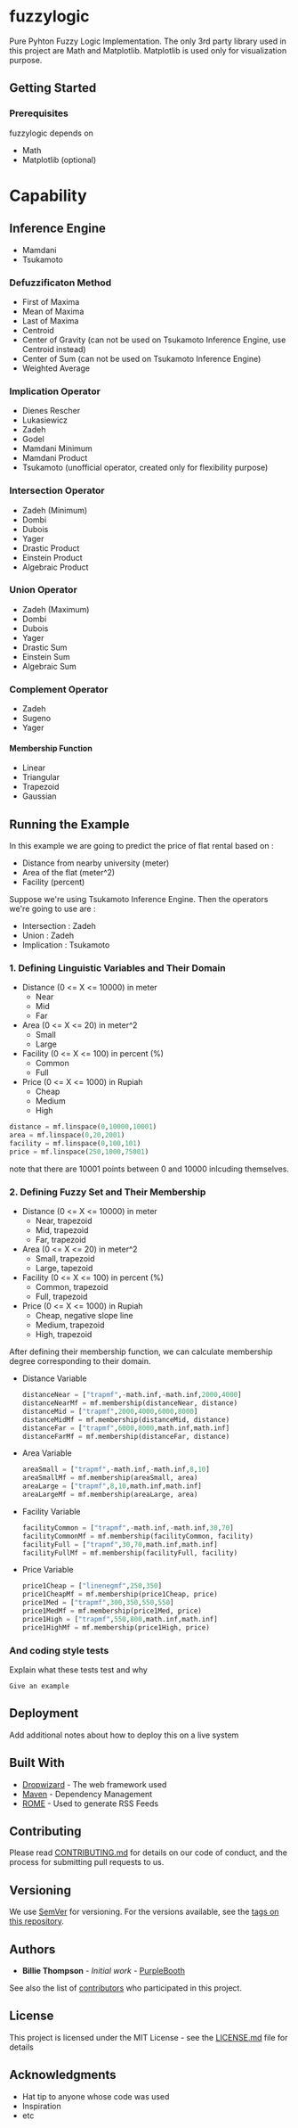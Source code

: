 # fuzzylogic
Pure Pyhton Fuzzy Logic Implementation. The only 3rd party library used in this project are Math and Matplotlib. Matplotlib is used only for visualization purpose.

## Getting Started

### Prerequisites
fuzzylogic depends on
* Math
* Matplotlib (optional)

# Capability
## Inference Engine
* Mamdani
* Tsukamoto
### Defuzzificaton Method
* First of Maxima
* Mean of Maxima
* Last of Maxima
* Centroid
* Center of Gravity (can not be used on Tsukamoto Inference Engine, use Centroid instead)
* Center of Sum (can not be used on Tsukamoto Inference Engine)
* Weighted Average
### Implication Operator
* Dienes Rescher
* Lukasiewicz
* Zadeh
* Godel
* Mamdani Minimum
* Mamdani Product
* Tsukamoto (unofficial operator, created only for flexibility purpose)
### Intersection Operator
* Zadeh (Minimum)
* Dombi
* Dubois
* Yager
* Drastic Product
* Einstein Product
* Algebraic Product
### Union Operator
* Zadeh (Maximum)
* Dombi
* Dubois
* Yager
* Drastic Sum
* Einstein Sum
* Algebraic Sum
### Complement Operator
* Zadeh
* Sugeno
* Yager
#### Membership Function
* Linear
* Triangular
* Trapezoid
* Gaussian

## Running the Example

In this example we are going to predict the price of flat rental based on : 
* Distance from nearby university   (meter)
* Area of the flat                  (meter^2)
* Facility                          (percent)

Suppose we're using Tsukamoto Inference Engine. Then the operators we're going to use are :
* Intersection : Zadeh
* Union : Zadeh
* Implication : Tsukamoto

### 1. Defining Linguistic Variables and Their Domain

* Distance (0 <= X <= 10000) in meter
  * Near
  * Mid
  * Far
* Area (0 <= X <= 20) in meter^2
  * Small
  * Large
* Facility (0 <= X <= 100) in percent (%)
  * Common
  * Full
* Price (0 <= X <= 1000) in Rupiah
  * Cheap
  * Medium
  * High
  
```python
distance = mf.linspace(0,10000,10001)
area = mf.linspace(0,20,2001)  
facility = mf.linspace(0,100,101)
price = mf.linspace(250,1000,75001) 
```
note that there are 10001 points between 0 and 10000 inlcuding themselves.

### 2. Defining Fuzzy Set and Their Membership

* Distance (0 <= X <= 10000) in meter
  * Near, trapezoid
  * Mid, trapezoid
  * Far, trapezoid
* Area (0 <= X <= 20) in meter^2
  * Small, trapezoid
  * Large, tapezoid
* Facility (0 <= X <= 100) in percent (%)
  * Common, trapezoid
  * Full, trapezoid
* Price (0 <= X <= 1000) in Rupiah
  * Cheap, negative slope line
  * Medium, trapezoid
  * High, trapezoid

After defining their membership function, we can calculate membership degree corresponding to their domain.

* Distance Variable
  ```python
  distanceNear = ["trapmf",-math.inf,-math.inf,2000,4000]
  distanceNearMf = mf.membership(distanceNear, distance)
  distanceMid = ["trapmf",2000,4000,6000,8000]
  distanceMidMf = mf.membership(distanceMid, distance)
  distanceFar = ["trapmf",6000,8000,math.inf,math.inf]
  distanceFarMf = mf.membership(distanceFar, distance)
  ```
* Area Variable
  ```python
  areaSmall = ["trapmf",-math.inf,-math.inf,8,10]
  areaSmallMf = mf.membership(areaSmall, area)
  areaLarge = ["trapmf",8,10,math.inf,math.inf]
  areaLargeMf = mf.membership(areaLarge, area)
  ```
* Facility Variable
  ```python
  facilityCommon = ["trapmf",-math.inf,-math.inf,30,70]
  facilityCommonMf = mf.membership(facilityCommon, facility)
  facilityFull = ["trapmf",30,70,math.inf,math.inf]
  facilityFullMf = mf.membership(facilityFull, facility)
  ```
* Price Variable
  ```python
  price1Cheap = ["linenegmf",250,350]
  price1CheapMf = mf.membership(price1Cheap, price)
  price1Med = ["trapmf",300,350,550,550]
  price1MedMf = mf.membership(price1Med, price)
  price1High = ["trapmf",550,800,math.inf,math.inf]
  price1HighMf = mf.membership(price1High, price)
  ```
### And coding style tests

Explain what these tests test and why

```
Give an example
```

## Deployment

Add additional notes about how to deploy this on a live system

## Built With

* [Dropwizard](http://www.dropwizard.io/1.0.2/docs/) - The web framework used
* [Maven](https://maven.apache.org/) - Dependency Management
* [ROME](https://rometools.github.io/rome/) - Used to generate RSS Feeds

## Contributing

Please read [CONTRIBUTING.md](https://gist.github.com/PurpleBooth/b24679402957c63ec426) for details on our code of conduct, and the process for submitting pull requests to us.

## Versioning

We use [SemVer](http://semver.org/) for versioning. For the versions available, see the [tags on this repository](https://github.com/your/project/tags). 

## Authors

* **Billie Thompson** - *Initial work* - [PurpleBooth](https://github.com/PurpleBooth)

See also the list of [contributors](https://github.com/your/project/contributors) who participated in this project.

## License

This project is licensed under the MIT License - see the [LICENSE.md](LICENSE.md) file for details

## Acknowledgments

* Hat tip to anyone whose code was used
* Inspiration
* etc
